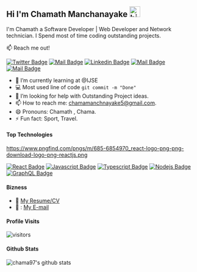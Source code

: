 ## Hi I'm Chamath Manchanayake <img src="https://user-images.githubusercontent.com/1303154/88677602-1635ba80-d120-11ea-84d8-d263ba5fc3c0.gif" width="28px" alt="hi">

I'm Chamath a Software Developer |  Web Developer and Network technician. I Spend most of time coding outstanding projects.

:mailbox: Reach me out!

[![Twitter Badge](https://img.shields.io/badge/-@Chama9709-1ca0f1?style=flat&labelColor=1ca0f1&logo=twitter&logoColor=white&link=https://twitter.com/Chama9709)](https://twitter.com/Chama9709) [![Mail Badge](https://img.shields.io/badge/-CM-e74c3c?style=flat&labelColor=e74c3c&logo=youtube&logoColor=white)](https://www.youtube.com/channel/UCi4KSK1eQrWLihAE74F_3fQ/featured) [![Linkedin Badge](https://img.shields.io/badge/-Chamath-0e76a8?style=flat&labelColor=0e76a8&logo=linkedin&logoColor=white)](https://www.linkedin.com/in/chamath-manchanayake-084565225/) [![Mail Badge](https://img.shields.io/badge/-@chamath-e84393?style=flat&labelColor=e84393&logo=instagram&logoColor=white)](https://instagram.com/chamath-manchanayake) [![Mail Badge](https://img.shields.io/badge/-chamamanchanayake5-c0392b?style=flat&labelColor=c0392b&logo=gmail&logoColor=white)](mailto:chamamanchanayake5@gmail.com)

<!-- TODO: Add last video link -->

- 🔭 I’m currently learning at @IJSE
- :computer: Most used line of code `git commit -m "Done"`
- 🤔 I’m looking for help with Outstanding Project ideas.
- 📫 How to reach me: chamamanchnayake5@gmail.com.
- 😄 Pronouns: Chamath , Chama.
- ⚡ Fun fact: Sport, Travel.

#### Top Technologies
https://www.pngfind.com/pngs/m/685-6854970_react-logo-png-png-download-logo-png-reactjs.png
<!-- TODO: Make technologies links takes you to repositories -->

[![React Badge](https://img.shields.io/badge/-Java-red?style=for-the-badge&labelColor=black&logo=react&logoColor=61DBFB)](#) [![Javascript Badge](https://img.shields.io/badge/-Javascript-F0DB4F?style=for-the-badge&labelColor=black&logo=javascript&logoColor=F0DB4F)](#) [![Typescript Badge](https://img.shields.io/badge/-HTML-007acc?style=for-the-badge&labelColor=black&logo=typescript&logoColor=007acc)](#) [![Nodejs Badge](https://img.shields.io/badge/-Nodejs-3C873A?style=for-the-badge&labelColor=black&logo=node.js&logoColor=3C873A)](#) [![GraphQL Badge](https://img.shields.io/badge/-CSS-e535ab?style=for-the-badge&labelColor=black&logo=node.js&logoColor=e535ab)](#)


#### Bizness
- :paperclip: [My Resume/CV](https://chamathmanchanayake97.000webhostapp.com/)
- 📧 : [My E-mail](chamamanchnayake5@gmail.com)


#### Profile Visits 

![visitors](https://visitor-badge.glitch.me/badge?page_id=chama97.chama97)



#### Github Stats

![chama97's github stats](https://github-readme-stats.vercel.app/api?username=chama97&count_private=true&theme=tokyonight&hide=contribs,prs)




[reactplaylist]: https://www.youtube.com/watch?v=KxXXEL-k47Y&list=PLvXDmnBbOF7RnYiZvDwl2Pzcs2kfi10wd
[vscodetutorial]: https://www.youtube.com/watch?v=Bkie2ai8qeE&t=8s
[htmltutorial]: https://www.youtube.com/watch?v=VK6MXVxOsws&t=27s
[javascripttutorial]: https://www.youtube.com/watch?v=D-LHKvmX37E
